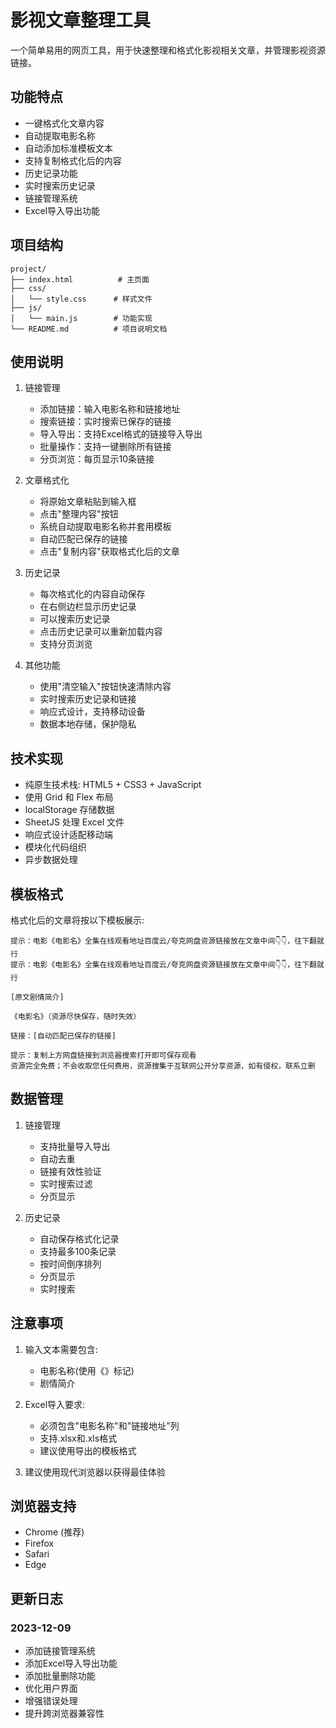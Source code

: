 # 影视文章整理工具

一个简单易用的网页工具，用于快速整理和格式化影视相关文章，并管理影视资源链接。

## 功能特点

- 一键格式化文章内容
- 自动提取电影名称
- 自动添加标准模板文本
- 支持复制格式化后的内容
- 历史记录功能
- 实时搜索历史记录
- 链接管理系统
- Excel导入导出功能

## 项目结构

```
project/
├── index.html          # 主页面
├── css/               
│   └── style.css      # 样式文件
├── js/               
│   └── main.js        # 功能实现
└── README.md          # 项目说明文档
```

## 使用说明

1. 链接管理
   - 添加链接：输入电影名称和链接地址
   - 搜索链接：实时搜索已保存的链接
   - 导入导出：支持Excel格式的链接导入导出
   - 批量操作：支持一键删除所有链接
   - 分页浏览：每页显示10条链接

2. 文章格式化
   - 将原始文章粘贴到输入框
   - 点击"整理内容"按钮
   - 系统自动提取电影名称并套用模板
   - 自动匹配已保存的链接
   - 点击"复制内容"获取格式化后的文章

3. 历史记录
   - 每次格式化的内容自动保存
   - 在右侧边栏显示历史记录
   - 可以搜索历史记录
   - 点击历史记录可以重新加载内容
   - 支持分页浏览

4. 其他功能
   - 使用"清空输入"按钮快速清除内容
   - 实时搜索历史记录和链接
   - 响应式设计，支持移动设备
   - 数据本地存储，保护隐私

## 技术实现

- 纯原生技术栈: HTML5 + CSS3 + JavaScript
- 使用 Grid 和 Flex 布局
- localStorage 存储数据
- SheetJS 处理 Excel 文件
- 响应式设计适配移动端
- 模块化代码组织
- 异步数据处理

## 模板格式

格式化后的文章将按以下模板展示:
```
提示：电影《电影名》全集在线观看地址百度云/夸克网盘资源链接放在文章中间👇👇，往下翻就行
提示：电影《电影名》全集在线观看地址百度云/夸克网盘资源链接放在文章中间👇👇，往下翻就行

[原文剧情简介]

《电影名》（资源尽快保存，随时失效）

链接：[自动匹配已保存的链接]

提示：复制上方网盘链接到浏览器搜索打开即可保存观看
资源完全免费；不会收取您任何费用，资源搜集于互联网公开分享资源，如有侵权，联系立删
```

## 数据管理

1. 链接管理
   - 支持批量导入导出
   - 自动去重
   - 链接有效性验证
   - 实时搜索过滤
   - 分页显示

2. 历史记录
   - 自动保存格式化记录
   - 支持最多100条记录
   - 按时间倒序排列
   - 分页显示
   - 实时搜索

## 注意事项

1. 输入文本需要包含:
   - 电影名称(使用《》标记)
   - 剧情简介

2. Excel导入要求:
   - 必须包含"电影名称"和"链接地址"列
   - 支持.xlsx和.xls格式
   - 建议使用导出的模板格式

3. 建议使用现代浏览器以获得最佳体验

## 浏览器支持

- Chrome (推荐)
- Firefox
- Safari
- Edge

## 更新日志

### 2023-12-09
- 添加链接管理系统
- 添加Excel导入导出功能
- 添加批量删除功能
- 优化用户界面
- 增强错误处理
- 提升跨浏览器兼容性